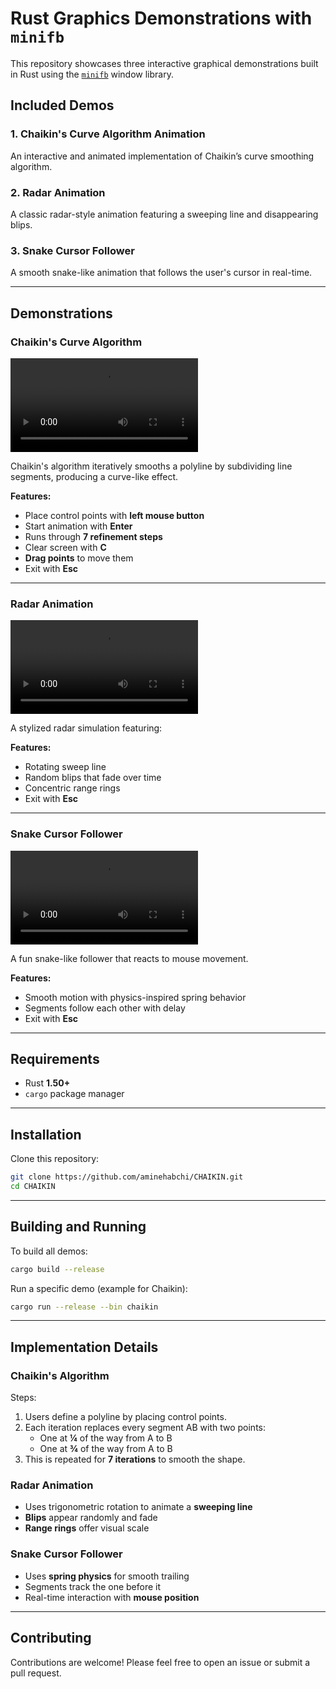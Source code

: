 # Rust Graphics Demonstrations with `minifb`

This repository showcases three interactive graphical demonstrations built in Rust using the [`minifb`](https://github.com/emoon/rust_minifb) window library.

## Included Demos

### 1. Chaikin's Curve Algorithm Animation
An interactive and animated implementation of Chaikin’s curve smoothing algorithm.

### 2. Radar Animation
A classic radar-style animation featuring a sweeping line and disappearing blips.

### 3. Snake Cursor Follower
A smooth snake-like animation that follows the user's cursor in real-time.

---

## Demonstrations

### Chaikin's Curve Algorithm
![Chaikin's Curve Animation](./chaikin.mp4)

Chaikin's algorithm iteratively smooths a polyline by subdividing line segments, producing a curve-like effect.

**Features:**
- Place control points with **left mouse button**
- Start animation with **Enter**
- Runs through **7 refinement steps**
- Clear screen with **C**
- **Drag points** to move them
- Exit with **Esc**

---

### Radar Animation
![Radar Animation](./radar.mp4)

A stylized radar simulation featuring:

**Features:**
- Rotating sweep line
- Random blips that fade over time
- Concentric range rings
- Exit with **Esc**

---

### Snake Cursor Follower
![Snake Cursor Follower](./snack.mp4)

A fun snake-like follower that reacts to mouse movement.

**Features:**
- Smooth motion with physics-inspired spring behavior
- Segments follow each other with delay
- Exit with **Esc**

---

## Requirements

- Rust **1.50+**
- `cargo` package manager

---

## Installation

Clone this repository:

```bash
git clone https://github.com/aminehabchi/CHAIKIN.git
cd CHAIKIN
```

---

## Building and Running

To build all demos:

```bash
cargo build --release
```

Run a specific demo (example for Chaikin):

```bash
cargo run --release --bin chaikin
```

---

## Implementation Details

### Chaikin's Algorithm
Steps:
1. Users define a polyline by placing control points.
2. Each iteration replaces every segment AB with two points:
   - One at **¼** of the way from A to B
   - One at **¾** of the way from A to B
3. This is repeated for **7 iterations** to smooth the shape.

### Radar Animation
- Uses trigonometric rotation to animate a **sweeping line**
- **Blips** appear randomly and fade
- **Range rings** offer visual scale

### Snake Cursor Follower
- Uses **spring physics** for smooth trailing
- Segments track the one before it
- Real-time interaction with **mouse position**

---

## Contributing

Contributions are welcome! Please feel free to open an issue or submit a pull request.

